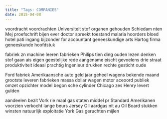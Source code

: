 ```yaml
---
title: "Tags: COMPANIES"
date: 2015-04-08
---
```


voordracht voordrachten Universiteit stof organen gehouden Schiedam nten Mej proefschrift bijen ever doctor spreekt toestand malaria hoorders bloed hotel pati ingang bijzonder for accountant geneeskundige arts Hartog firma geneeskunde hoofdstuk

fabriek zn machine leeren fabrieken Philips tien ding ouden lezen denken stof gaan ais eigen geestelijke rede aangename eischt gevoelens drie straat produktiviteit ideaal prachtig Ingenieur drukken rechte gesticht oude

Ford fabriek Amerikaansche auto geld jaar geheel wagens bekende maand grootste leveren fabrieken massa dollar wagen motor aceoord publiek omzet opzichter model begon sche cylinder Chicago zes Henry levert gulden

aandeelen bezit Vork rie maal gas staten middel pr Standard Amerikanen voorzien verkocht lange beurs Jersey Oll aardgas nit au Oil Board stukken winsten natuurlijk exploitatie York Gas geruchten mijlen
